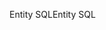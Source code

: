 <span data-ttu-id="fbd68-101">Entity SQL</span><span class="sxs-lookup"><span data-stu-id="fbd68-101">Entity SQL</span></span>